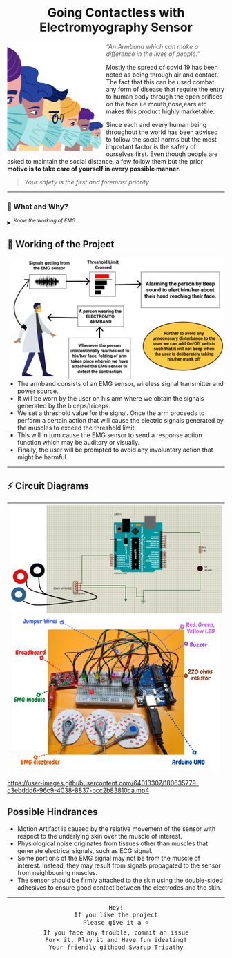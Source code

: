 <h1 align=center>Going Contactless with Electromyography Sensor</h1>
<img align=left src="https://github.com/Curovearth/Contactless-with-EMG/blob/main/img/face%20mask.png" height=250>

> *“An Armband which can make a difference in the lives of people.”*

Mostly the spread of covid 19 has been noted as being through air and contact. The fact that this can be used combat any form of disease that require the entry to human body through the open orifices on the face i.e mouth,nose,ears etc makes this product highly marketable.

Since each and every human being throughout the world has been advised to follow the social norms but the most important factor is the safety of ourselves first. Even though people are asked to maintain the social distance, a few follow them but the prior **motive is to take care of yourself in every possible manner**.

> *Your safety is the first and foremost priority*

---

### 📍 What and Why?

<details>
<summary><sup><em>Know the working of EMG</em></sup></summary>
<p>
  
  - The EMG signal that is captured  is a biomedical signal that measures electrical currents generated in muscles during its contraction representing neuromuscular activities.
  - When EMG is acquired from electrodes mounted directly on the skin, the signal is a composite of all the muscle fiber action potentials occurring in the muscles underlying the skin. These action potentials occur at random intervals. 
  - So at any one moment, the EMG signal may be either positive or negative voltage. Individual muscle fiber action potentials are sometimes acquired using wire or needle electrodes placed directly in the muscle. 
  - The amplitude range of EMG signal is 0-10 mV (+5 to -5) prior to amplification.
  - The signal lies in the frequency range from 0-500 Hz and most dominant in between 50-150 Hz

</p>
</details>

## 🔧 Working of the Project

<img align=right src="https://github.com/Curovearth/Contactless-with-EMG/blob/main/img/working%20block%20diagram.png" width=500>

- The armband consists of an EMG sensor, wireless signal transmitter and power source.
- It will be worn by the user on his arm where we obtain the signals generated by the biceps/triceps. 
- We set a threshold value for the signal. Once the arm proceeds to perform a certain action that will cause the electric signals generated by the muscles to exceed the threshold limit. 
- This will in  turn cause the EMG sensor to send a response action function which may be auditory or visually.
- Finally, the user will be prompted to avoid any involuntary action that might be harmful.

---

## ⚡ Circuit Diagrams

<p align=center>
  
| <img width=490 src="https://github.com/Curovearth/Contactless-with-EMG/blob/main/img/circuit%20with%20emg.png"> <img width=480 src="https://github.com/Curovearth/Contactless-with-EMG/blob/main/img/EMG%20Module.png"> |
| --- |
  
https://user-images.githubusercontent.com/64013307/180635779-c3ebddd6-96c9-4038-8837-bcc2b83810ca.mp4

</p>

## Possible Hindrances

- Motion Artifact is caused by the relative movement of the sensor with respect to the underlying skin over the muscle of interest.
- Physiological noise originates from tissues other than muscles that generate electrical signals, such as ECG signal.
- Some portions of the EMG signal may not be from the muscle of interest. Instead, they may result from signals propagated to the sensor from neighbouring muscles. 
- The sensor should be firmly attached to the skin using the double-sided adhesives to ensure good contact between the electrodes and the skin.

---

<p align=center>
<samp>Hey!<br>
  If you like the project<br>
  Please give it a ⭐<br>
  If you face any trouble, commit an issue<br>
  Fork it, Play it and Have fun ideating!<br>
  Your friendly githood <a href="https://github.com/Curovearth">Swarup Tripathy</a></samp>
</p>
